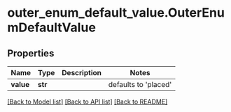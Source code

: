 # outer_enum_default_value.OuterEnumDefaultValue

## Properties
Name | Type | Description | Notes
------------ | ------------- | ------------- | -------------
**value** | **str** |  | defaults to 'placed'

[[Back to Model list]](../README.md#documentation-for-models) [[Back to API list]](../README.md#documentation-for-api-endpoints) [[Back to README]](../README.md)


